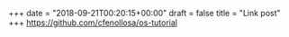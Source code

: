 +++
date = "2018-09-21T00:20:15+00:00"
draft = false
title = "Link post"
+++
https://github.com/cfenollosa/os-tutorial


